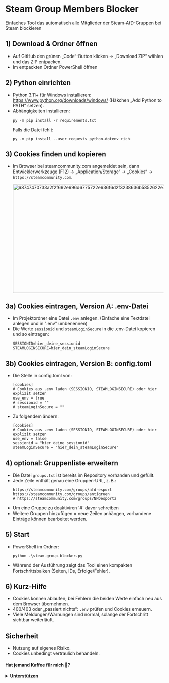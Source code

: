 # Steam Group Members Blocker

Einfaches Tool das automatisch alle Mitglieder der Steam-AfD-Gruppen bei Steam blockieren

## 1) Download & Ordner öffnen
- Auf GitHub den grünen „Code“-Button klicken → „Download ZIP“ wählen und das ZIP entpacken.  
- Im entpackten Ordner PowerShell öffnen

## 2) Python einrichten
- Python 3.11+ für Windows installieren: https://www.python.org/downloads/windows/ (Häkchen „Add Python to PATH“ setzen).  
- Abhängigkeiten installieren:
  ```
  py -m pip install -r requirements.txt
  ```
  Falls die Datei fehlt:
  ```
  py -m pip install --user requests python-dotenv rich
  ```

## 3) Cookies finden und kopieren
- Im Browser bei steamcommunity.com angemeldet sein, dann Entwicklerwerkzeuge (F12) → „Application/Storage“ → „Cookies“ → `https://steamcommunity.com`.

  <img width="765" height="345" alt="68747470733a2f2f692e696d6775722e636f6d2f3238636b5852622e706e67" src="https://github.com/user-attachments/assets/9c68e94a-0a08-411e-8ccb-1fb6d8608259" />

## 3a) Cookies eintragen, Version A: .env-Datei
- Im Projektordner eine Datei `.env` anlegen. (Einfache eine Textdatei anlegen und in ".env" umbenennen)
- Die Werte `sessionid` und `steamLoginSecure` in die .env-Datei kopieren und so eintragen:
  ```
  SESSIONID=hier_deine_sessionid
  STEAMLOGINSECURE=hier_dein_steamLoginSecure
  ```
## 3b) Cookies eintragen, Version B: config.toml
- Die Stelle in config.toml von:
  ```
  [cookies]
  # Cookies aus .env laden (SESSIONID, STEAMLOGINSECURE) oder hier explizit setzen
  use_env = true
  # sessionid = ""
  # steamLoginSecure = ""
  ```
- Zu folgendem ändern:
  ```
  [cookies]
  # Cookies aus .env laden (SESSIONID, STEAMLOGINSECURE) oder hier explizit setzen
  use_env = false
  sessionid = "hier_deine_sessionid"
  steamLoginSecure = "hier_dein_steamLoginSecure"
  ```

## 4) optional: Gruppenliste erweitern
- Die Datei `groups.txt` ist bereits im Repository vorhanden und gefüllt.  
- Jede Zeile enthält genau eine Gruppen‑URL, z. B.:
  ```
  https://steamcommunity.com/groups/afd-esport
  https://steamcommunity.com/groups/antigruen
  # https://steamcommunity.com/groups/NPDesportz
  ```
- Um eine Gruppe zu deaktiviren '#' davor schreiben 
- Weitere Gruppen hinzufügen = neue Zeilen anhängen, vorhandene Einträge können bearbeitet werden.

## 5) Start
- PowerShell im Ordner:
  ```
  python .\steam-group-blocker.py
  ```
- Während der Ausführung zeigt das Tool einen kompakten Fortschrittsbalken (Seiten, IDs, Erfolge/Fehler).

## 6) Kurz‑Hilfe
- Cookies können ablaufen; bei Fehlern die beiden Werte einfach neu aus dem Browser übernehmen.
- 400/403 oder „passiert nichts“: `.env` prüfen und Cookies erneuern.  
- Viele Meldungen/Warnungen sind normal, solange der Fortschritt sichtbar weiterläuft.

## Sicherheit
- Nutzung auf eigenes Risiko.
- Cookies unbedingt vertraulich behandeln.

#### Hat jemand Kaffee für mich 🥹? 

<details>
  <summary><b>Unterstützen</b></summary>

  Deine Unterstützung hilft mir, das Projekt zu pflegen und neue Projekt zu bauen.

  [![Ko-fi](https://img.shields.io/badge/support_me_on_ko--fi-F16061?style=for-the-badge&logo=kofi&logoColor=f5f5f5)](https://ko-fi.com/haveyoutriedducktape)
</details>
